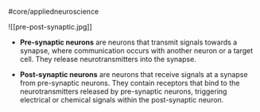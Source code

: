 #core/appliedneuroscience 

 ![[pre-post-synaptic.jpg]]

- **Pre-synaptic neurons** are neurons that transmit signals towards a synapse, where communication occurs with another neuron or a target cell. They release neurotransmitters into the synapse.

- **Post-synaptic neurons** are neurons that receive signals at a synapse from pre-synaptic neurons. They contain receptors that bind to the neurotransmitters released by pre-synaptic neurons, triggering electrical or chemical signals within the post-synaptic neuron.